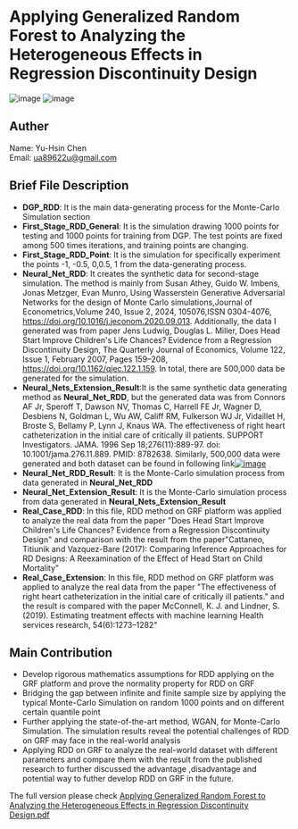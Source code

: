 
<br> Applying Generalized Random Forest to Analyzing the Heterogeneous Effects in Regression Discontinuity Design
=========
![image](https://img.shields.io/badge/Language-Python3.11.7-lightgreen?style=flat)
![image](https://img.shields.io/badge/Language-R4.1.3-blue?style=flat)

## Auther
Name: Yu-Hsin Chen
<br> Email: ua89622u@gmail.com

## Brief File Description
- **DGP_RDD**: It is the main data-generating process for the Monte-Carlo Simulation section
- **First_Stage_RDD_General**: It is the simulation drawing 1000 points for testing and 1000 points for training from DGP. The test points are fixed among 500 times iterations, and training points are changing.
- **First_Stage_RDD_Point**: It is the simulation for specifically experiment the points -1, -0.5, 0,0.5, 1 from the data-generating process.
- **Neural_Net_RDD**: It creates the synthetic data for second-stage simulation. The method is mainly from Susan Athey, Guido W. Imbens, Jonas Metzger, Evan Munro, Using Wasserstein Generative Adversarial Networks for the design of Monte Carlo simulations,Journal of Econometrics,Volume 240, Issue 2, 2024,  105076,ISSN 0304-4076, https://doi.org/10.1016/j.jeconom.2020.09.013. Additionally, the data I generated was from paper Jens Ludwig, Douglas L. Miller, Does Head Start Improve Children's Life Chances? Evidence from a Regression Discontinuity Design, The Quarterly Journal of Economics, Volume 122, Issue 1, February 2007, Pages 159–208, https://doi.org/10.1162/qjec.122.1.159. In total, there are 500,000 data be generated for the simulation.
- **Neural_Nets_Extension_Result**:It is the same synthetic data generating method as **Neural_Net_RDD**, but the generated data was from Connors AF Jr, Speroff T, Dawson NV, Thomas C, Harrell FE Jr, Wagner D, Desbiens N, Goldman L, Wu AW, Califf RM, Fulkerson WJ Jr, Vidaillet H, Broste S, Bellamy P, Lynn J, Knaus WA. The effectiveness of right heart catheterization in the initial care of critically ill patients. SUPPORT Investigators. JAMA. 1996 Sep 18;276(11):889-97. doi: 10.1001/jama.276.11.889. PMID: 8782638. Similarly, 500,000 data were generated and both dataset can be found in following link[![image](https://img.shields.io/badge/Link-Generated%20Data-light%20%20yellow)](https://drive.google.com/drive/folders/1zcn1lUuuLDl4U_tCqlTtk2j2sEE4hMxW?usp=sharing)
- **Neural_Net_RDD_Result**: It is the Monte-Carlo simulation process from data generated in **Neural_Net_RDD**
- **Neural_Net_Extension_Result**: It is the Monte-Carlo simulation process from data generated in **Neural_Nets_Extension_Result**
- **Real_Case_RDD**: In this file, RDD method on GRF platform was applied to analyze the real data from the paper "Does Head Start Improve Children's Life Chances? Evidence from a Regression Discontinuity Design" and comparison with the result from the paper"Cattaneo, Titiunik and Vazquez-Bare (2017): Comparing Inference Approaches for RD Designs: A Reexamination of the Effect of Head Start on Child Mortality"
- **Real_Case_Extension**: In this file, RDD method on GRF platform was applied to analyze the real data from the paper "The effectiveness of right heart catheterization in the initial care of critically ill patients." and the result is compared with the paper  McConnell, K. J. and Lindner, S. (2019). Estimating treatment effects with machine learning Health services research, 54(6):1273–1282"

## Main Contribution
- Develop rigorous mathematics assumptions for RDD applying on the GRF platform and prove the normality property for RDD on GRF
- Bridging the gap between infinite and finite sample size by applying the typical Monte-Carlo Simulation on random 1000 points and on different certain quantile point
- Further applying the state-of-the-art method, WGAN, for Monte-Carlo Simulation. The simulation results reveal the potential challenges of RDD on GRF may face in the real-world analysis
- Applying RDD on GRF to analyze the real-world dataset with different parameters and compare them with the result from the published research to further discussed the advantage ,disadvantage and potential way to futher develop RDD on GRF in the future.

The full version please check [Applying Generalized Random Forest to Analyzing the Heterogeneous Effects in Regression Discontinuity Design.pdf](https://github.com/YH-Chen1225/Master_Thesis/blob/main/Thesis_Merged.pdf)

